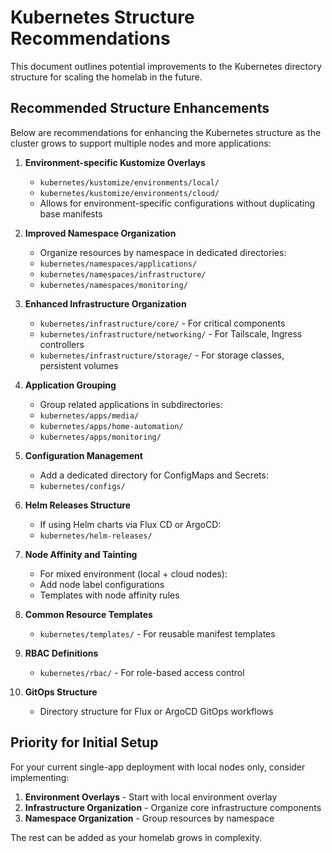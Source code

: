 # Kubernetes Structure Recommendations

This document outlines potential improvements to the Kubernetes directory structure for scaling the homelab in the future.

## Recommended Structure Enhancements

Below are recommendations for enhancing the Kubernetes structure as the cluster grows to support multiple nodes and more applications:

1. **Environment-specific Kustomize Overlays**
   - `kubernetes/kustomize/environments/local/`
   - `kubernetes/kustomize/environments/cloud/`
   - Allows for environment-specific configurations without duplicating base manifests

2. **Improved Namespace Organization**
   - Organize resources by namespace in dedicated directories:
   - `kubernetes/namespaces/applications/`
   - `kubernetes/namespaces/infrastructure/` 
   - `kubernetes/namespaces/monitoring/`

3. **Enhanced Infrastructure Organization**
   - `kubernetes/infrastructure/core/` - For critical components
   - `kubernetes/infrastructure/networking/` - For Tailscale, Ingress controllers
   - `kubernetes/infrastructure/storage/` - For storage classes, persistent volumes

4. **Application Grouping**
   - Group related applications in subdirectories:
   - `kubernetes/apps/media/`
   - `kubernetes/apps/home-automation/`
   - `kubernetes/apps/monitoring/`

5. **Configuration Management**
   - Add a dedicated directory for ConfigMaps and Secrets:
   - `kubernetes/configs/`

6. **Helm Releases Structure**
   - If using Helm charts via Flux CD or ArgoCD:
   - `kubernetes/helm-releases/`

7. **Node Affinity and Tainting**
   - For mixed environment (local + cloud nodes):
   - Add node label configurations
   - Templates with node affinity rules

8. **Common Resource Templates**
   - `kubernetes/templates/` - For reusable manifest templates

9. **RBAC Definitions**
   - `kubernetes/rbac/` - For role-based access control

10. **GitOps Structure**
    - Directory structure for Flux or ArgoCD GitOps workflows

## Priority for Initial Setup

For your current single-app deployment with local nodes only, consider implementing:

1. **Environment Overlays** - Start with local environment overlay
2. **Infrastructure Organization** - Organize core infrastructure components
3. **Namespace Organization** - Group resources by namespace

The rest can be added as your homelab grows in complexity. 